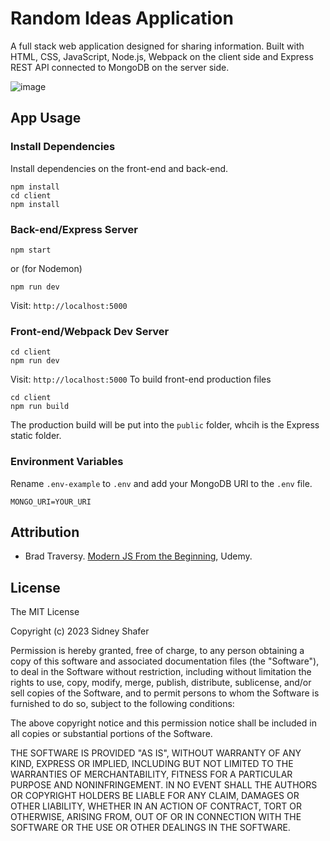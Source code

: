 # Random Ideas Application
A full stack web application designed for sharing information. Built with HTML, CSS, JavaScript, Node.js, Webpack on the client side and Express REST API connected to MongoDB on the server side.

![image](https://github.com/sidneyshafer/randomideas-app/assets/66838571/9a2d3f51-c3a0-4715-bcd1-f07c664a6460)

## App Usage

### Install Dependencies
Install dependencies on the front-end and back-end.
```
npm install
cd client
npm install
```

### Back-end/Express Server
```
npm start
```
or (for Nodemon)
```
npm run dev
```
Visit: `http://localhost:5000`

### Front-end/Webpack Dev Server
```
cd client
npm run dev
```
Visit: `http://localhost:5000`
To build front-end production files
```
cd client
npm run build
```
The production build will be put into the `public` folder, whcih is the Express static folder.

### Environment Variables
Rename `.env-example` to `.env` and add your MongoDB URI to the `.env` file.
```
MONGO_URI=YOUR_URI
```

## Attribution
- Brad Traversy. [Modern JS From the Beginning](https://www.udemy.com/share/101Yp63@ok6XL3706ItbFpKv9usBNJg6igbb8Uny6z6VKBzjZ479WMWc37XxEiksCN9m1iqA3g==/), Udemy.

## License
The MIT License

Copyright (c) 2023 Sidney Shafer

Permission is hereby granted, free of charge, to any person obtaining a copy of this software and associated documentation files (the "Software"), to deal in the Software without restriction, including without limitation the rights to use, copy, modify, merge, publish, distribute, sublicense, and/or sell copies of the Software, and to permit persons to whom the Software is furnished to do so, subject to the following conditions:

The above copyright notice and this permission notice shall be included in all copies or substantial portions of the Software.

THE SOFTWARE IS PROVIDED "AS IS", WITHOUT WARRANTY OF ANY KIND, EXPRESS OR IMPLIED, INCLUDING BUT NOT LIMITED TO THE WARRANTIES OF MERCHANTABILITY, FITNESS FOR A PARTICULAR PURPOSE AND NONINFRINGEMENT. IN NO EVENT SHALL THE AUTHORS OR COPYRIGHT HOLDERS BE LIABLE FOR ANY CLAIM, DAMAGES OR OTHER LIABILITY, WHETHER IN AN ACTION OF CONTRACT, TORT OR OTHERWISE, ARISING FROM, OUT OF OR IN CONNECTION WITH THE SOFTWARE OR THE USE OR OTHER DEALINGS IN THE SOFTWARE.
